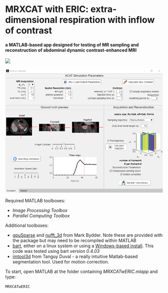 # MRXCAT with ERIC: extra-dimensional respiration with inflow of contrast

#### a MATLAB-based app designed for testing of MR sampling and reconstruction of abdominal dynamic contrast-enhanced MRI

<img src="/utilities/icons/PancreasSim.gif?raw=true" width="700px">

![Main screen](utilities/icons/mainScreen.png)

Required MATLAB toolboxes:
* *Image Processing Toolbox*
* *Parallel Computing Toolbox*

Additional toolboxes:
* [gpuSparse](https://github.com/marcsous/gpuSparse) and [nufft_3d](https://github.com/marcsous/nufft_3d) from Mark Bydder. Note these are provided with the package but may need to be recompiled within MATLAB
* [bart](https://github.com/mrirecon/bart), either on a linux system or using a [Windows-based install](https://bart-doc.readthedocs.io/en/latest/install.html). This code was tested using bart *version 0.4.03*
* [imtool3d](https://github.com/tanguyduval/imtool3D_td) from Tanguy Duval - a really intuitive Matlab-based segmentation tool. Used for motion correction.

To start, open MATLAB at the folder containing *MRXCATwERIC.mlapp* and type:
```
MRXCATwERIC
```
